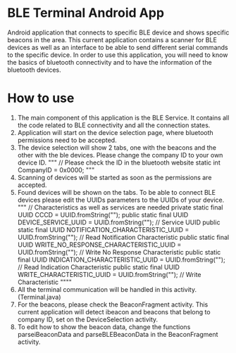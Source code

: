 
# BLE Terminal Android App

Android application that connects to specific BLE device and shows specific beacons in the area.
This current application contains a scanner for BLE devices as well as an interface to be able to send different serial commands to the specific device.
In order to use this application, you will need to know the basics of bluetooth connectivity and to have the information of the bluetooth devices.

# How to use

1.  The main component of this application is the BLE Service. It contains all the code related to BLE connectivity and all the connection states.
2.  Application will start on the device selection page, where bluetooth permissions need to be accepted.
3.  The device selection will show 2 tabs, one with the beacons and the other with the ble devices. Please change the company ID to your own device ID.
"""
    // Please check the ID in the bluetooth website
    static int CompanyID = 0x0000;
"""
4. Scanning of devices will be started as soon as the permissions are accepted.
5. Found devices will be shown on the tabs. To be able to connect BLE devices please edit the UUIDs parameters to the UUIDs of your device.
"""
        // Characteristics as well as services are needed
        private static final UUID CCCD                  = UUID.fromString("");
        public static final UUID DEVICE_SERVICE_UUID        = UUID.fromString("");    //  Service UUID
        public static final UUID NOTIFICATION_CHARACTERISTIC_UUID = UUID.fromString("");    // Read Notification Characteristic
        public static final UUID WRITE_NO_RESPONSE_CHARACTERISTIC_UUID = UUID.fromString(""); //  Write No Response Characteristic
        public static final UUID INDICATION_CHARACTERISTIC_UUID = UUID.fromString(""); //  Read Indication Characteristic
        public static final UUID WRITE_CHARACTERISTIC_UUID = UUID.fromString("");    // Write Characteristic
""""
6. All the terminal communication will be handled in this activity. (Terminal.java)
7. For the beacons, please check the BeaconFragment activity. This current application will detect ibeacon and beacons that belong to company ID, set on the DeviceSelection activity.
8. To edit how to show the beacon data, change the functions parseiBeaconData and parseBLEBeaconData in the BeaconFragment activity.